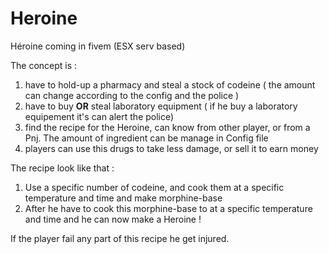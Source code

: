 # Heroine
Héroine coming in fivem (ESX serv based)

The concept is : <br>
<ol>
  <li>have to hold-up a pharmacy and steal a stock of codeine ( the amount can change according to the config and the police )</li>
  <li>have to buy <b>OR</b> steal laboratory equipment ( if he buy a laboratory equipement it's can alert the police)</li>
  <li>find the recipe for the Heroine, can know from other player, or from a Pnj. The amount of ingredient can be manage in Config file</li>
  <li>players can use this drugs to take less damage, or sell it to earn money</li>
</ol>

The recipe look like that :
<ol>
  <li>Use a specific number of codeine, and cook them at a specific temperature and time and make morphine-base</li>
  <li>After he have to cook this morphine-base to at a specific temperature and time and he can now make a Heroine !</li>
</ol>
If the player fail any part of this recipe he get injured.
